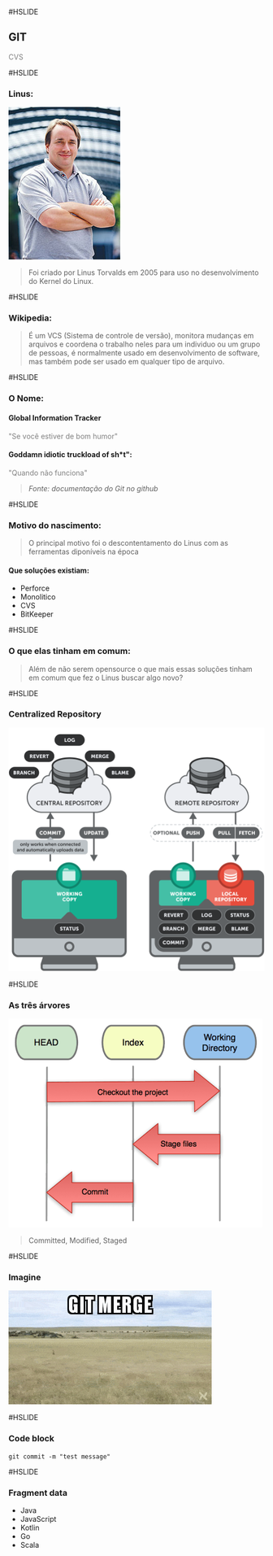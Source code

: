 #HSLIDE

## GIT

<span style="color:gray">CVS</span>

#HSLIDE

### Linus:
![Linus](assets/LinusTorvalds.jpeg)
>Foi criado por Linus Torvalds em 2005 para uso no desenvolvimento do Kernel do Linux.

#HSLIDE
### Wikipedia:
>É um VCS (Sistema de controle de versão), monitora mudanças em arquivos e coordena o trabalho neles para um individuo ou um grupo de pessoas, é normalmente usado em desenvolvimento de software, mas também pode ser usado em qualquer tipo de arquivo.

#HSLIDE
### O Nome:

#### Global Information Tracker
<span style="color:gray">"Se você estiver de bom humor"</span>


#### Goddamn idiotic truckload of sh*t":
<span style="color:gray">"Quando não funciona"</span>

>_Fonte: documentação do Git no github_

#HSLIDE

### Motivo do nascimento:

>O principal motivo foi o descontentamento do Linus com as ferramentas diponíveis na época

#### Que soluções existiam:
- Perforce
- Monolitico
- CVS
- BitKeeper      

#HSLIDE

### O que elas tinham em comum:
> Além de não serem opensource o que mais essas soluções tinham em comum que fez o Linus buscar algo novo?

#HSLIDE

### Centralized Repository
<img src="assets/centralized-vs-distributed.png" style="max-height: 500px;"/>

#HSLIDE

### As três árvores

<img src="assets/workflow.png" style="max-height: 500px;"/>

>Committed, Modified, Staged

#HSLIDE

### Imagine
<img src="assets/gitmergefight.gif" style="max-height: 500px;"/>

#HSLIDE

### Code block
```
git commit -m "test message"
```
#HSLIDE

### Fragment data
- Java
- JavaScript <!-- .element: class="fragment" -->
- Kotlin     <!-- .element: class="fragment" -->
- Go         <!-- .element: class="fragment" -->
- Scala      <!-- .element: class="fragment" -->
